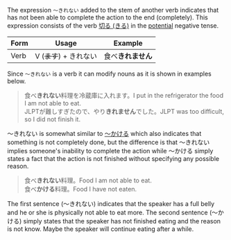 The expression `～きれない` added to the stem of another verb indicates that has not been able to complete the action to the end (completely). This expression consists of the verb [切る (きる)](w1384830) in the [potential](97) negative tense.

|Form|Usage|Example|
|-|-|-|
|Verb|V (~~ます~~) + きれない|食べ**きれません**|

Since `～きれない` is a verb it can modify nouns as it is shown in examples below.
>食べ**きれない**料理を冷蔵庫に入れます。I put in the refrigerator the food I am not able to eat.  
>JLPTが難しすぎたので、やり**きれません**でした。JLPT was too difficult, so I did not finish it.

～きれない is somewhat similar to [～かける](229) which also indicates that something is not completely done, but the difference is that ～きれない implies someone's inability to complete the action while ～かける simply states a fact that the action is not finished without specifying any possible reason.
>食べ**きれない**料理。Food I am not able to eat.  
>食べ**かける**料理。Food I have not eaten.

The first sentence (～きれない) indicates that the speaker has a full belly and he or she is physically not able to eat more.
The second sentence (～かける) simply states that the speaker has not finished eating and the reason is not know. Maybe the speaker will continue eating after a while.